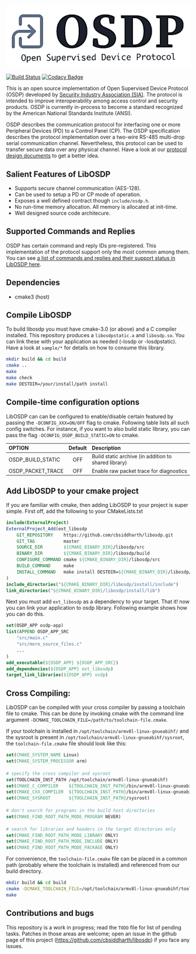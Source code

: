 ![OSDP - Open Supervised Device Protocol][4]

[![Build Status][1]][2] [![Codacy Badge][7]][8]

This is an open source implementation of Open Supervised Device Protocol (OSDP)
developed by [Security Industry Association (SIA)][3]. The protocol is intended
to improve interoperability among access control and security products. OSDP
is currently in-process to become a standard recognized by the American National
Standards Institute (ANSI).

OSDP describes the communication protocol for interfacing one or more Peripheral
Devices (PD) to a Control Panel (CP). The OSDP specification describes the
protocol implementation over a two-wire RS-485 multi-drop serial communication
channel. Nevertheless, this protocol can be used to transfer secure data over
any physical channel. Have a look at our [protocol design documents][5] to get
a better idea.

## Salient Features of LibOSDP

- Supports secure channel communication (AES-128).
- Can be used to setup a PD or CP mode of operation.
- Exposes a well defined contract though `include/osdp.h`.
- No run-time memory allocation. All memory is allocated at init-time.
- Well designed source code architecure.

## Supported Commands and Replies

OSDP has certain command and reply IDs pre-registered. This implementation of
the protocol support only the most common among them. You can see [a list of
commands and replies and their support status in LibOSDP here][6].

## Dependencies

* cmake3 (host)

## Compile LibOSDP

To build libosdp you must have cmake-3.0 (or above) and a C compiler installed.
This repository produces a `libosdpstatic.a` and `libosdp.so`. You can link
these with your application as needed (-losdp or -losdpstatic). Have a look at
`sample/*` for details on how to consume this library.

```sh
mkdir build && cd build
cmake ..
make
make check
make DESTDIR=/your/install/path install
```

## Compile-time configuration options

LibOSDP can can be configured to enable/disable certain featured by passing the
`-DCONFIG_XXX=ON/OFF` flag to cmake. Following table lists all such config
switches.  For instance, if you want to also build static library, you can pass
the flag `-DCONFIG_OSDP_BUILD_STATIC=ON` to cmake.

| OPTION                    | Default | Description                                            |
|:--------------------------|:-------:|:-------------------------------------------------------|
| OSDP_BUILD_STATIC         |   OFF   | Build static archive (in addition to shared library)   |
| OSDP_PACKET_TRACE         |   OFF   | Enable raw packet trace for diagnostics                |

## Add LibOSDP to your cmake project

If you are familiar with cmake, then adding LibOSDP to your project is super
simple. First off, add the following to your CMakeLists.txt

```cmake
include(ExternalProject)
ExternalProject_Add(ext_libosdp
	GIT_REPOSITORY    https://github.com/cbsiddharth/libosdp.git
	GIT_TAG           master
	SOURCE_DIR        ${CMAKE_BINARY_DIR}/libosdp/src
	BINARY_DIR        ${CMAKE_BINARY_DIR}/libosdp/build
	CONFIGURE_COMMAND cmake ${CMAKE_BINARY_DIR}/libosdp/src
	BUILD_COMMAND     make
	INSTALL_COMMAND   make install DESTDIR=${CMAKE_BINARY_DIR}/libosdp/install
)
include_directories("${CMAKE_BINARY_DIR}/libosdp/install/include")
link_directories("${CMAKE_BINARY_DIR}/libosdp/install/lib")
```

Next you must add `ext_libosdp` as a dependency to your target. That it! now
you can link your application to osdp library. Following example shows how you
can do this.

```cmake
set(OSDP_APP osdp-app)
list(APPEND OSDP_APP_SRC
    "src/main.c"
    "src/more_source_files.c"
    ...
)
add_executable(${OSDP_APP} ${OSDP_APP_SRC})
add_dependencies(${OSDP_APP} ext_libosdp)
target_link_libraries(${OSDP_APP} osdp)
```

## Cross Compiling:

LibOSDP can be compiled with your cross compiler by passing a toolchain file to
cmake. This can be done by invoking cmake with the command line argument
`-DCMAKE_TOOLCHAIN_FILE=/path/to/toolchain-file.cmake`.

If your toolchain is installed in `/opt/toolchain/armv8l-linux-gnueabihf/` and
the sysroot is present in `/opt/toolchain/armv8l-linux-gnueabihf/sysroot`, the
`toolchain-file.cmake` file should look like this:

```cmake
set(CMAKE_SYSTEM_NAME Linux)
set(CMAKE_SYSTEM_PROCESSOR arm)

# specify the cross compiler and sysroot
set(TOOLCHAIN_INST_PATH /opt/toolchain/armv8l-linux-gnueabihf)
set(CMAKE_C_COMPILER    ${TOOLCHAIN_INST_PATH}/bin/armv8l-linux-gnueabihf-gcc)
set(CMAKE_CXX_COMPILER  ${TOOLCHAIN_INST_PATH}/bin/armv8l-linux-gnueabihf-g++)
set(CMAKE_SYSROOT       ${TOOLCHAIN_INST_PATH}/sysroot)

# don't search for programs in the build host directories
set(CMAKE_FIND_ROOT_PATH_MODE_PROGRAM NEVER)

# search for libraries and headers in the target directories only
set(CMAKE_FIND_ROOT_PATH_MODE_LIBRARY ONLY)
set(CMAKE_FIND_ROOT_PATH_MODE_INCLUDE ONLY)
set(CMAKE_FIND_ROOT_PATH_MODE_PACKAGE ONLY)
```

For convenience, the `toolchain-file.cmake` file can be placed in a common path
(probably where the toolchain is installed) and referenced from our build
directory.

```sh
mkdir build && cd build
cmake -DCMAKE_TOOLCHAIN_FILE=/opt/toolchain/armv8l-linux-gnueabihf/toolchain-file.cmake ..
make
```

## Contributions and bugs

This repository is a work in progress; read the `TODO` file for list of pending
tasks. Patches in those areas are welcome; open an issue in the github page of
this project (https://github.com/cbsiddharth/libosdp) if you face any issues.

[1]: https://travis-ci.org/cbsiddharth/libosdp.svg?branch=master
[2]: https://travis-ci.org/cbsiddharth/libosdp
[3]: https://www.securityindustry.org/industry-standards/open-supervised-device-protocol/
[4]: doc/osdp-logo.png
[5]: doc/README.md
[6]: doc/osdp-commands-and-replies.md
[7]: https://api.codacy.com/project/badge/Grade/7b6f389d4fbf46a692b64d3e82452af9
[8]: https://app.codacy.com/manual/siddharth_6/libosdp?utm_source=github.com&utm_medium=referral&utm_content=cbsiddharth/libosdp&utm_campaign=Badge_Grade_Dashboard
